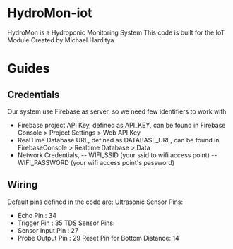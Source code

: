 # HydroMon-iot
HydroMon is a Hydroponic Monitoring System
This code is built for the IoT Module
Created by Michael Harditya
# Guides
## Credentials
Our system use Firebase as server, so we need few identifiers to work with
- Firebase project API Key, defined as API_KEY, can be found in Firebase Console > Project Settings > Web API Key
- RealTime Database URL, defined as DATABASE_URL, can be found in FirebaseConsole > Realtime Database > Data
- Network Credentials,
-- WIFI_SSID (your ssid to wifi access point)
-- WIFI_PASSWORD (your wifi access point's password)

## Wiring
Default pins defined in the code are:
Ultrasonic Sensor Pins:
- Echo Pin : 34
- Trigger Pin : 35
TDS Sensor Pins:
- Sensor Input Pin : 27
- Probe Output Pin : 29
Reset Pin for Bottom Distance: 14
